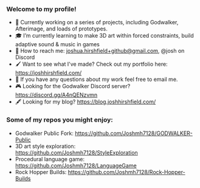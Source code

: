### Welcome to my profile!

- :mechanical_arm: Currently working on a series of projects, including Godwalker, Afterimage, and loads of prototypes.
- :mortar_board: I’m currently learning to make 3D art within forced constraints, build adaptive sound & music in games
- :email: How to reach me: joshua.hirshfield+github@gmail.com, @josh on Discord
- :paintbrush: Want to see what I've made? Check out my portfolio here: https://joshhirshfield.com/
- :thought_balloon: If you have any questions about my work feel free to email me. 
- :video_game: Looking for the Godwalker Discord server? https://discord.gg/A4nQENzvmn
- 🖋️ Looking for my blog? https://blog.joshhirshfield.com/

### Some of my repos you might enjoy:
- Godwalker Public Fork: https://github.com/Joshmh7128/GODWALKER-Public
- 3D art style exploration: https://github.com/Joshmh7128/StyleExploration
- Procedural language game: https://github.com/Joshmh7128/LanguageGame
- Rock Hopper Builds: https://github.com/Joshmh7128/Rock-Hopper-Builds
